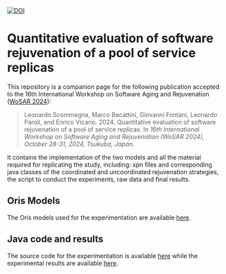

[![DOI](https://zenodo.org/badge/DOI/10.5281/zenodo.13370986.svg)](https://doi.org/10.5281/zenodo.13370986)


# Quantitative evaluation of software rejuvenation of a pool of service replicas

This repository is a companion page for the following publication  accepted to the 16th International Workshop on Software Aging and Rejuvenation ([WoSAR 2024](https://www.wosar.net/)):
> Leonardo Scommegna, Marco Becattini, Giovanni Fontani, Leonardo Paroli, and Enrico Vicario. 2024.
> Quantitative evaluation of software rejuvenation of a pool of service replicas.
> In *16th International Workshop on Software Aging and Rejuvenation (WoSAR 2024), October 28-31, 2024, Tsukuba, Japan.*

It contains the implementation of the two models and all the material required for replicating the study, including: 
xpn files and corresponding java classes of the coordinated and uncoordinated rejuvenation strategies, the script to conduct the experiments, raw data and final results.

## Oris Models

The Oris models used for the experimentation are available [here](models).


## Java code and results

The source code for the experimentation is available [here](/src/main/java/unifi/stlab/) while the experimental results are available [here](experiment-results).

